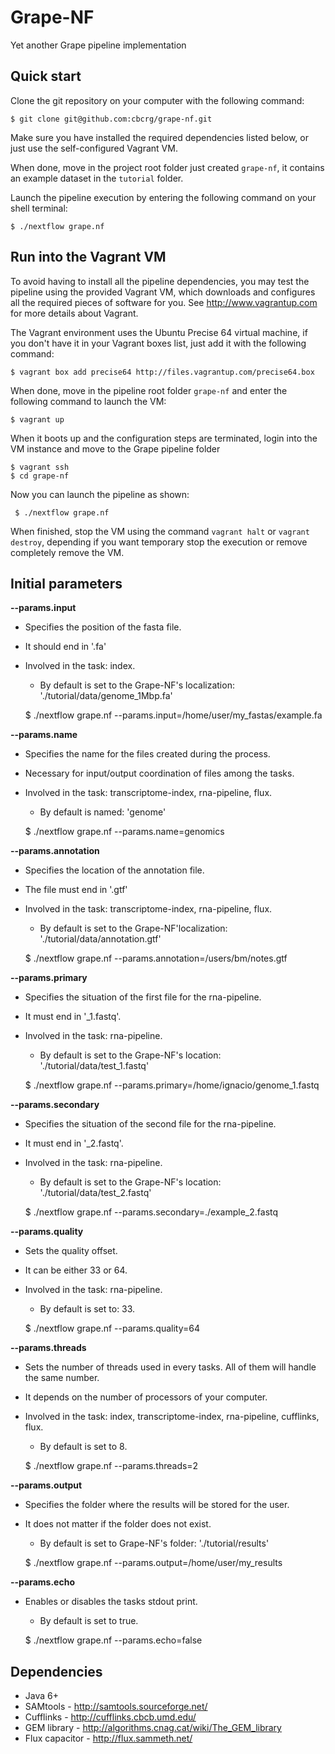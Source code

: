 Grape-NF
========

Yet another Grape pipeline implementation



Quick start 
-----------

Clone the git repository on your computer with the following command:

    $ git clone git@github.com:cbcrg/grape-nf.git
    

Make sure you have installed the required dependencies listed below, or just 
use the self-configured Vagrant VM. 


When done, move in the project root folder just created `grape-nf`, 
it contains an example dataset in the `tutorial` folder. 

Launch the pipeline execution by entering the following command 
on your shell terminal:

    $ ./nextflow grape.nf
    

Run into the Vagrant VM
-----------------------

To avoid having to install all the pipeline dependencies, you may test the pipeline using 
the provided Vagrant VM, which downloads and configures all the required pieces 
of software for you. See http://www.vagrantup.com for more details about Vagrant.

The Vagrant environment uses the Ubuntu Precise 64 virtual machine, if you don't have it 
in your Vagrant boxes list, just add it with the following command: 

    $ vagrant box add precise64 http://files.vagrantup.com/precise64.box 
    

When done, move in the pipeline root folder `grape-nf` and enter the following command
to launch the VM:
  
    $ vagrant up 


When it boots up and the configuration steps are terminated, login into the VM instance 
and move to the Grape pipeline folder 

    $ vagrant ssh 
    $ cd grape-nf
    
Now you can launch the pipeline as shown: 

	 $ ./nextflow grape.nf



When finished, stop the VM using the command `vagrant halt` or `vagrant destroy`, depending if you
want temporary stop the execution or remove completely remove the VM. 


Initial parameters
------------------

**--params.input**  
  
 
* Specifies the position of the fasta file.  
* It should end in '.fa'  
* Involved in the task: index.  
    * By default is set to the Grape-NF's localization: './tutorial/data/genome_1Mbp.fa' 

    $ ./nextflow grape.nf --params.input=/home/user/my_fastas/example.fa  
    
  
 
**--params.name** 
  
 
* Specifies the name for the files created during the process.  
* Necessary for input/output coordination of files among the tasks.  
* Involved in the task: transcriptome-index, rna-pipeline, flux.  
    * By default is named: 'genome' 

    $ ./nextflow grape.nf --params.name=genomics  
  

**--params.annotation** 
  
 
* Specifies the location of the annotation file.  
* The file must end in '.gtf'  
* Involved in the task: transcriptome-index, rna-pipeline, flux.  
    * By default is set to the Grape-NF'localization: './tutorial/data/annotation.gtf' 

    $ ./nextflow grape.nf --params.annotation=/users/bm/notes.gtf  

  
**--params.primary** 
  
 
* Specifies the situation of the first file for the rna-pipeline.  
* It must end in '_1.fastq'.  
* Involved in the task: rna-pipeline.  
    * By default is set to the Grape-NF's location: './tutorial/data/test_1.fastq' 

    $ ./nextflow grape.nf --params.primary=/home/ignacio/genome_1.fastq  
  
  
**--params.secondary** 
  
 
* Specifies the situation of the second file for the rna-pipeline.  
* It must end in '_2.fastq'.  
* Involved in the task: rna-pipeline.  
    * By default is set to the Grape-NF's location: './tutorial/data/test_2.fastq' 

    $ ./nextflow grape.nf --params.secondary=./example_2.fastq  


**--params.quality** 
  
 
* Sets the quality offset.  
* It can be either 33 or 64.  
* Involved in the task: rna-pipeline.  
    * By default is set to: 33. 

    $ ./nextflow grape.nf --params.quality=64  


**--params.threads** 
  
 
* Sets the number of threads used in every tasks. All of them will handle the same number.  
* It depends on the number of processors of your computer.  
* Involved in the task: index, transcriptome-index, rna-pipeline, cufflinks, flux.  
    * By default is set to 8. 

    $ ./nextflow grape.nf --params.threads=2  
  
  
**--params.output** 
  
 
* Specifies the folder where the results will be stored for the user.  
* It does not matter if the folder does not exist.  
    * By default is set to Grape-NF's folder: './tutorial/results' 

    $ ./nextflow grape.nf --params.output=/home/user/my_results  
  
  
**--params.echo** 
  
 
* Enables or disables the tasks stdout print.  
    * By default is set to true. 

    $ ./nextflow grape.nf --params.echo=false  
  
  
Dependencies 
------------

 * Java 6+ 
 * SAMtools - http://samtools.sourceforge.net/ 
 * Cufflinks - http://cufflinks.cbcb.umd.edu/
 * GEM library - http://algorithms.cnag.cat/wiki/The_GEM_library
 * Flux capacitor - http://flux.sammeth.net/



